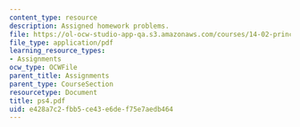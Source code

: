 ```yaml
---
content_type: resource
description: Assigned homework problems.
file: https://ol-ocw-studio-app-qa.s3.amazonaws.com/courses/14-02-principles-of-macroeconomics-fall-2004/e428a7c2fbb5ce43e6def75e7aedb464_ps4.pdf
file_type: application/pdf
learning_resource_types:
- Assignments
ocw_type: OCWFile
parent_title: Assignments
parent_type: CourseSection
resourcetype: Document
title: ps4.pdf
uid: e428a7c2-fbb5-ce43-e6de-f75e7aedb464
---
```

